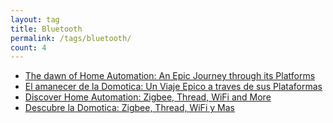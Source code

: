```yaml
---
layout: tag
title: Bluetooth
permalink: /tags/bluetooth/
count: 4
---
```


- [The dawn of Home Automation: An Epic Journey through its Platforms](https://www.danielmartingonzalez.com/en/home-automation-platforms-journey/)
- [El amanecer de la Domotica: Un Viaje Epico a traves de sus Plataformas](https://www.danielmartingonzalez.com/es/viaje-plataformas-domotica/)
- [Discover Home Automation: Zigbee, Thread, WiFi and More](https://www.danielmartingonzalez.com/en/introduction-physical-network-protocols/)
- [Descubre la Domotica: Zigbee, Thread, WiFi y Mas](https://www.danielmartingonzalez.com/es/introduccion-protocolos-fisico-red/)
